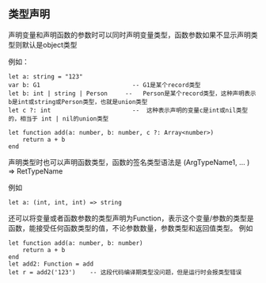 类型声明
----------------------------

声明变量和声明函数的参数时可以同时声明变量类型，函数参数如果不显示声明类型则默认是object类型


例如：



    let a: string = "123"
    var b: G1                          -- G1是某个record类型
    let b: int | string | Person     --   Person是某个record类型，这种声明表示b是int或string或Person类型，也就是union类型
    let c ?: int                       --  这种表示声明的变量c是int或nil类型的，相当于 int | nil的union类型

    let function add(a: number, b: number, c ?: Array<number>)
        return a + b
    end

声明类型时也可以声明函数类型，函数的签名类型语法是 (ArgTypeName1, … ) => RetTypeName


例如



    let a: (int, int, int) => string

还可以将变量或者函数参数的类型声明为Function，表示这个变量/参数的类型是函数，能接受任何函数类型的值，不论参数数量，参数类型和返回值类型。
例如



    let function add(a: number, b: number)
        return a + b
    end
    let add2: Function = add
    let r = add2('123')    -- 这段代码编译期类型没问题，但是运行时会报类型错误
